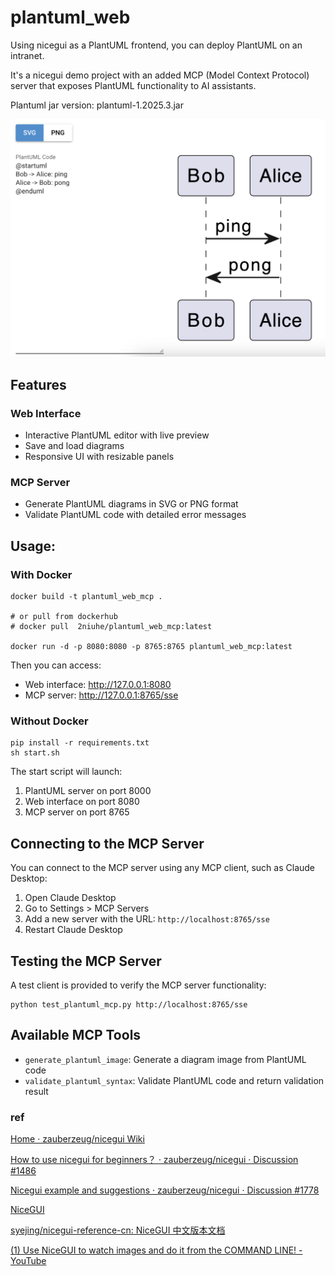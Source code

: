 # plantuml_web
Using nicegui as a PlantUML frontend, you can deploy PlantUML on an intranet.

It's a nicegui demo project with an added MCP (Model Context Protocol) server that exposes PlantUML functionality to AI assistants.

Plantuml jar version: plantuml-1.2025.3.jar

![demo](https://github.com/2niuhe/plantuml_web/blob/main/demo_img/demo.png)

## Features

### Web Interface
- Interactive PlantUML editor with live preview
- Save and load diagrams
- Responsive UI with resizable panels

### MCP Server
- Generate PlantUML diagrams in SVG or PNG format
- Validate PlantUML code with detailed error messages

## Usage:

### With Docker

```shell
docker build -t plantuml_web_mcp .

# or pull from dockerhub
# docker pull  2niuhe/plantuml_web_mcp:latest

docker run -d -p 8080:8080 -p 8765:8765 plantuml_web_mcp:latest
```

Then you can access:
- Web interface: http://127.0.0.1:8080
- MCP server: http://127.0.0.1:8765/sse

### Without Docker

```shell
pip install -r requirements.txt
sh start.sh
```

The start script will launch:
1. PlantUML server on port 8000
2. Web interface on port 8080
3. MCP server on port 8765

## Connecting to the MCP Server

You can connect to the MCP server using any MCP client, such as Claude Desktop:

1. Open Claude Desktop
2. Go to Settings > MCP Servers
3. Add a new server with the URL: `http://localhost:8765/sse`
4. Restart Claude Desktop

## Testing the MCP Server

A test client is provided to verify the MCP server functionality:

```shell
python test_plantuml_mcp.py http://localhost:8765/sse
```



## Available MCP Tools

- `generate_plantuml_image`: Generate a diagram image from PlantUML code
- `validate_plantuml_syntax`: Validate PlantUML code and return validation result


### ref

[Home · zauberzeug/nicegui Wiki](https://github.com/zauberzeug/nicegui/wiki)

[How to use nicegui for beginners？ · zauberzeug/nicegui · Discussion #1486](https://github.com/zauberzeug/nicegui/discussions/1486)

[Nicegui example and suggestions · zauberzeug/nicegui · Discussion #1778](https://github.com/zauberzeug/nicegui/discussions/1778)

[NiceGUI](https://nicegui.io/documentation)

[syejing/nicegui-reference-cn: NiceGUI 中文版本文档](https://github.com/syejing/nicegui-reference-cn?tab=readme-ov-file)

[(1) Use NiceGUI to watch images and do it from the COMMAND LINE! - YouTube](https://www.youtube.com/watch?v=eq0k642zQQ8)
